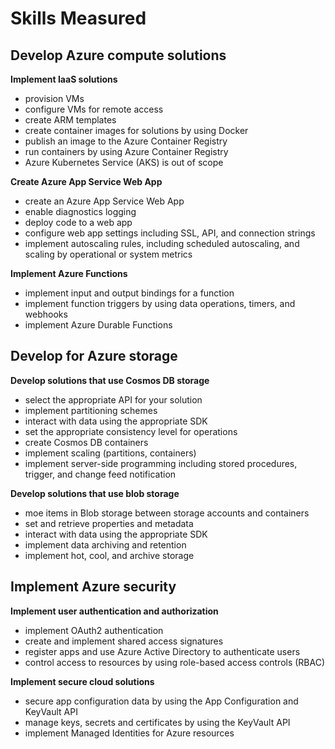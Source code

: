 # Skills Measured

## Develop Azure compute solutions 
**Implement IaaS solutions**

* provision VMs
* configure VMs for remote access
* create ARM templates
* create container images for solutions by using Docker
* publish an image to the Azure Container Registry
* run containers by using Azure Container Registry
* Azure Kubernetes Service (AKS) is out of scope

**Create Azure App Service Web App**

* create an Azure App Service Web App
* enable diagnostics logging
* deploy code to a web app
* configure web app settings including SSL, API, and connection strings
* implement autoscaling rules, including scheduled autoscaling, and scaling by operational or system metrics

**Implement Azure Functions**

* implement input and output bindings for a function
* implement function triggers by using data operations, timers, and webhooks
* implement Azure Durable Functions

## Develop for Azure storage
**Develop solutions that use Cosmos DB storage**

* select the appropriate API for your solution
* implement partitioning schemes
* interact with data using the appropriate SDK
* set the appropriate consistency level for operations
* create Cosmos DB containers
* implement scaling (partitions, containers)
* implement server-side programming including stored procedures, trigger, and change feed notification

**Develop solutions that use blob storage**

* moe items in Blob storage between storage accounts and containers
* set and retrieve properties and metadata
* interact with data using the appropriate SDK
* implement data archiving and retention
* implement hot, cool, and archive storage

## Implement Azure security
**Implement user authentication and authorization**
* implement OAuth2 authentication
* create and implement shared access signatures
* register apps and use Azure Active Directory to authenticate users
* control access to resources by using role-based access controls (RBAC)

**Implement secure cloud solutions**
* secure app configuration data by using the App Configuration and KeyVault API
* manage keys, secrets and certificates by using the KeyVault API
* implement Managed Identities for Azure resources



